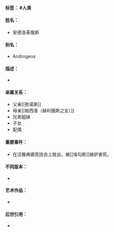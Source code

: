 #### 标签： #人类
#### 姓名：
- 安德洛革俄斯
#### 别名：
- Androgeos
#### 描述：
- 
#### 亲属关系：
- 父亲[[弥诺斯]]
- 母亲[[帕西淮（赫利俄斯之女）]]
- 兄弟姐妹
- 子女
- 配偶
#### 重要事件：
- 在泛雅典娜竞技会上胜出，被[[埃勾斯]]嫉妒害死。
#### 不同版本：
- 
#### 艺术作品：
- 
#### 后世引用：
- 